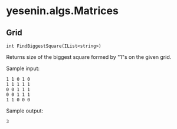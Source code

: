 # yesenin.algs.Matrices

## Grid
```
int FindBiggestSquare(IList<string>)
```

Returns size of the biggest square formed by "1"s on the given grid.

Sample input:
```
1 1 0 1 0
1 1 1 1 1
0 0 1 1 1
0 0 1 1 1
1 1 0 0 0
```

Sample output:
```
3
```